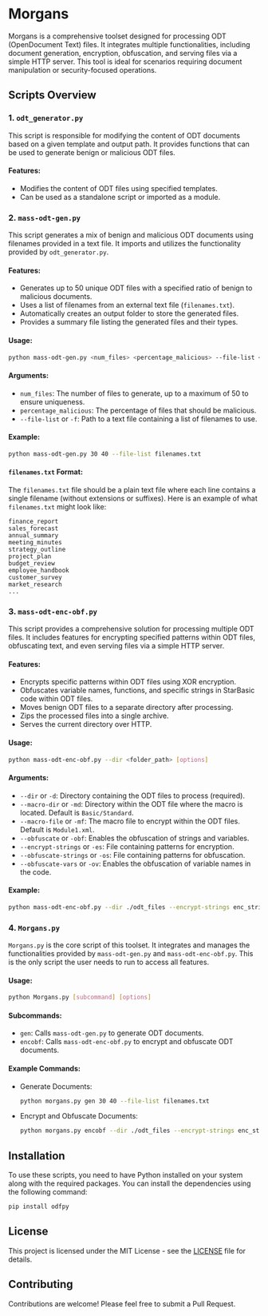# Morgans

Morgans is a comprehensive toolset designed for processing ODT (OpenDocument Text) files. It integrates multiple functionalities, including document generation, encryption, obfuscation, and serving files via a simple HTTP server. This tool is ideal for scenarios requiring document manipulation or security-focused operations.

## Scripts Overview

### 1. `odt_generator.py`

This script is responsible for modifying the content of ODT documents based on a given template and output path. It provides functions that can be used to generate benign or malicious ODT files.

#### Features:
- Modifies the content of ODT files using specified templates.
- Can be used as a standalone script or imported as a module.

### 2. `mass-odt-gen.py`

This script generates a mix of benign and malicious ODT documents using filenames provided in a text file. It imports and utilizes the functionality provided by `odt_generator.py`.

#### Features:
- Generates up to 50 unique ODT files with a specified ratio of benign to malicious documents.
- Uses a list of filenames from an external text file (`filenames.txt`).
- Automatically creates an output folder to store the generated files.
- Provides a summary file listing the generated files and their types.

#### Usage:
```bash
python mass-odt-gen.py <num_files> <percentage_malicious> --file-list <path_to_filenames.txt>
```

#### Arguments:
- `num_files`: The number of files to generate, up to a maximum of 50 to ensure uniqueness.
- `percentage_malicious`: The percentage of files that should be malicious.
- `--file-list` or `-f`: Path to a text file containing a list of filenames to use.

#### Example:
```bash
python mass-odt-gen.py 30 40 --file-list filenames.txt
```

#### `filenames.txt` Format:
The `filenames.txt` file should be a plain text file where each line contains a single filename (without extensions or suffixes). Here is an example of what `filenames.txt` might look like:

```
finance_report
sales_forecast
annual_summary
meeting_minutes
strategy_outline
project_plan
budget_review
employee_handbook
customer_survey
market_research
...
```

### 3. `mass-odt-enc-obf.py`

This script provides a comprehensive solution for processing multiple ODT files. It includes features for encrypting specified patterns within ODT files, obfuscating text, and even serving files via a simple HTTP server.

#### Features:
- Encrypts specific patterns within ODT files using XOR encryption.
- Obfuscates variable names, functions, and specific strings in StarBasic code within ODT files.
- Moves benign ODT files to a separate directory after processing.
- Zips the processed files into a single archive.
- Serves the current directory over HTTP.

#### Usage:
```bash
python mass-odt-enc-obf.py --dir <folder_path> [options]
```

#### Arguments:
- `--dir` or `-d`: Directory containing the ODT files to process (required).
- `--macro-dir` or `-md`: Directory within the ODT file where the macro is located. Default is `Basic/Standard`.
- `--macro-file` or `-mf`: The macro file to encrypt within the ODT files. Default is `Module1.xml`.
- `--obfuscate` or `-obf`: Enables the obfuscation of strings and variables.
- `--encrypt-strings` or `-es`: File containing patterns for encryption.
- `--obfuscate-strings` or `-os`: File containing patterns for obfuscation.
- `--obfuscate-vars` or `-ov`: Enables the obfuscation of variable names in the code.

#### Example:
```bash
python mass-odt-enc-obf.py --dir ./odt_files --encrypt-strings enc_strings.txt --obfuscate --obfuscate-vars
```

### 4. `Morgans.py`

`Morgans.py` is the core script of this toolset. It integrates and manages the functionalities provided by `mass-odt-gen.py` and `mass-odt-enc-obf.py`. This is the only script the user needs to run to access all features.

#### Usage:
```bash
python Morgans.py [subcommand] [options]
```

#### Subcommands:
- `gen`: Calls `mass-odt-gen.py` to generate ODT documents.
- `encobf`: Calls `mass-odt-enc-obf.py` to encrypt and obfuscate ODT documents.

#### Example Commands:
- Generate Documents:
  ```bash
  python morgans.py gen 30 40 --file-list filenames.txt
  ```
- Encrypt and Obfuscate Documents:
  ```bash
  python morgans.py encobf --dir ./odt_files --encrypt-strings enc_strings.txt --obfuscate --obfuscate-vars
  ```


## Installation

To use these scripts, you need to have Python installed on your system along with the required packages. You can install the dependencies using the following command:

```bash
pip install odfpy
```

## License

This project is licensed under the MIT License - see the [LICENSE](LICENSE) file for details.

## Contributing

Contributions are welcome! Please feel free to submit a Pull Request.

